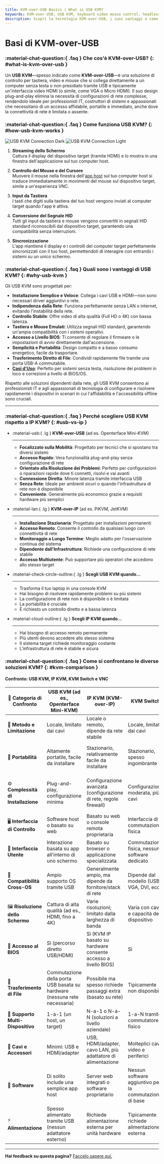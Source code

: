 ```yaml
---
title: KVM-over-USB Basics | What is USB KVM?
keywords: KVM-over-USB, USB KVM, keyboard video mouse control, headless computer, plug-and-play, network-independent, IT professionals, system builders, portable KVM, BIOS access
description: Scopri la tecnologia KVM-over-USB, i suoi vantaggi e come si confronta con altre soluzioni KVM. Ideale per professionisti IT e costruttori di sistemi che necessitano di un controllo dei dispositivi portatile e indipendente dalla rete.
---
```


# Basi di KVM-over-USB

### :material-chat-question:{ .faq } Che cos'è KVM-over-USB? {: #what-is-kvm-over-usb }

Un **USB KVM**—spesso indicato come **KVM-over-USB**—è una soluzione di controllo per tastiera, video e mouse che si collega direttamente a un computer senza testa o non presidiato tramite USB e tipicamente un'interfaccia video HDMI (o simile, come VGA o Micro HDMI). Il suo design plug-and-play elimina la necessità di configurazioni di rete complesse, rendendolo ideale per professionisti IT, costruttori di sistemi e appassionati che necessitano di un accesso affidabile, portatile e immediato, anche dove la connettività di rete è limitata o assente.

### :material-chat-question:{ .faq } Come funziona USB KVM? {: #how-usb-kvm-works }

![USB KVM Connection Dark](/images/usbkvm/usb-kvm-connect-dark.svg#only-dark)
![USB KVM Connection Light](/images/usbkvm/usb-kvm-connect-light.svg#only-light)

1. **Streaming dello Schermo**  
   Cattura il display del dispositivo target (tramite HDMI) e lo mostra in una finestra dell'applicazione sul tuo computer host.

2. **Controllo del Mouse e del Cursore**  
   Muovere il mouse nella finestra dell'[app host](/app) sul tuo computer host si traduce immediatamente in movimenti del mouse sul dispositivo target, simile a un'esperienza VNC.

3. **Input da Tastiera**  
   I tasti che digiti sulla tastiera del tuo host vengono inviati al computer target quando l'app è attiva.

4. **Conversione del Segnale HID**  
   Tutti gli input da tastiera e mouse vengono convertiti in segnali HID standard riconoscibili dal dispositivo target, garantendo una compatibilità senza interruzioni.

5. **Sincronizzazione**  
   L'app mantiene il display e i controlli del computer target perfettamente sincronizzati con il tuo host, permettendoti di interagire con entrambi i sistemi su un unico schermo.

### :material-chat-question:{ .faq } Quali sono i vantaggi di USB KVM? {: #why-usb-kvm }

Gli USB KVM sono progettati per:

-   **Installazione Semplice e Veloce**: Collega i cavi USB e HDMI—non sono necessari driver aggiuntivi o rete.
-   **Indipendenza dalla Rete**: Funziona perfettamente senza LAN o internet, evitando l'instabilità della rete.
-   **Controllo Stabile**: Offre video di alta qualità (Full HD o 4K) con bassa latenza.
-   **Tastiera e Mouse Emulati**: Utilizza segnali HID standard, garantendo un'ampia compatibilità con i sistemi operativi.
-   **Accesso a Livello BIOS**: Ti consente di regolare il firmware o le impostazioni di avvio direttamente dall'accensione.
-   **Semplicità e Portabilità**: Design compatto e a basso consumo energetico, facile da trasportare.
-   **Trasferimento Diretto di File**: Condividi rapidamente file tramite una porta USB-A commutabile.
-   **[Casi d'Uso](/use-cases)**: Perfetto per sistemi senza testa, risoluzione dei problemi in loco e correzioni a livello di BIOS/OS.

Rispetto alle soluzioni dipendenti dalla rete, gli USB KVM consentono ai professionisti IT e agli appassionati di tecnologia di configurare e risolvere rapidamente i dispositivi in scenari in cui l'affidabilità e l'accessibilità offline sono cruciali.

---

### :material-chat-question:{ .faq } Perché scegliere USB KVM rispetto a IP KVM? {: #usb-vs-ip }

<div class="grid cards" markdown>

-   :material-usb:{ .lg } **KVM-over-USB** (ad es. Openterface Mini-KVM)

    ***

    -   **Focalizzato sulla Mobilità**: Progettato per tecnici che si spostano tra diversi sistemi
    -   **Accesso Rapido**: Vera funzionalità plug-and-play senza configurazione di rete
    -   **Orientato alla Risoluzione dei Problemi**: Perfetto per configurazioni o riparazioni rapide dove ti connetti, risolvi e vai avanti
    -   **Connessione Diretta**: Minore latenza tramite interfaccia USB
    -   **Senza Rete**: Ideale per ambienti sicuri o quando l'infrastruttura di rete non è disponibile
    -   **Conveniente**: Generalmente più economico grazie a requisiti hardware più semplici

-   :material-lan:{ .lg } **KVM-over-IP** (ad es. PiKVM, JetKVM)

    ***

    -   **Installazione Stazionaria**: Progettato per installazioni permanenti
    -   **Accesso Remoto**: Consente il controllo da qualsiasi luogo con connettività di rete
    -   **Monitoraggio a Lungo Termine**: Meglio adatto per l'osservazione continua del sistema
    -   **Dipendente dall'Infrastruttura**: Richiede una configurazione di rete stabile
    -   **Accesso Multiutente**: Può supportare più operatori che accedono allo stesso target

-   :material-check-circle-outline:{ .lg } **Scegli USB KVM quando…**

    ***

    -   Trasforma il tuo laptop in una console KVM
    -   Hai bisogno di risolvere rapidamente problemi su più sistemi
    -   La configurazione di rete non è disponibile o è limitata
    -   La portabilità è cruciale
    -   È richiesto un controllo diretto e a bassa latenza

-   :material-cloud-outline:{ .lg } **Scegli IP KVM quando…**

    ***

    -   Hai bisogno di accesso remoto permanente
    -   Più utenti devono accedere allo stesso sistema
    -   Il sistema target richiede monitoraggio costante
    -   L'infrastruttura di rete è stabile e sicura

</div>

### :material-chat-question:{ .faq } Come si confrontano le diverse soluzioni KVM? {: #kvm-comparison }

#### Confronto: USB KVM, IP KVM, KVM Switch e VNC

| 🤔 **Categoria di Confronto**  | **USB KVM (ad es., Openterface Mini-KVM)**            | **IP KVM (KVM-over-IP)**                                | **KVM Switch**                             | **Software KVM / VNC**                       |
| ------------------------------ | ----------------------------------------------------- | ------------------------------------------------------- | ------------------------------------------ | -------------------------------------------- |
| 🎯 **Metodo e Limitazione**    | Locale, limitato dai cavi                              | Locale o remoto, dipende da rete stabile                | Locale, limitato dai cavi                  | Locale/Remoto, limitato dalla rete           |
| 🚀 **Portabilità**             | Altamente portatile, facile da installare             | Stazionario, relativamente facile da installare         | Stazionario, spesso ingombrante            | Basato su software (nessun hardware dedicato)|
| ⚙️ **Complessità di Installazione** | Plug-and-play, configurazione minima                | Configurazione avanzata (configurazione di rete, regole firewall) | Configurazione moderata, più cavi         | La configurazione di rete e software può essere complessa |
| 🖥️ **Interfaccia di Controllo** | Software host o basato su web                         | Basato su web o console remota proprietaria             | Interfaccia di commutazione fisica         | Client software su host                      |
| 👀 **Interfaccia Utente**      | Interazione basata su app all'interno di uno schermo  | Basato su browser o applicazione specializzata          | Commutazione fisica, nessun software dedicato | Basato su software, dipende dal client VNC   |
| 🔄 **Compatibilità Cross-OS**  | Ampio supporto OS tramite USB                         | Generalmente ampio, ma dipende da fornitore/stack di rete | Dipende dal modello (USB, VGA, DVI, ecc.) | Richiede l'installazione di software compatibile |
| 🖼️ **Risoluzione dello Schermo** | Cattura di alta qualità (ad es., HDMI, fino a 4K)    | Varie risoluzioni; limitato dalla larghezza di banda    | Varia con cavi e capacità del dispositivo  | Dipende dalla velocità di rete e software    |
| 🔑 **Accesso al BIOS**         | Sì (percorso diretto USB/HDMI)                        | Sì (KVM IP basato su hardware consente accesso a livello BIOS) | Sì                                      | No (il sistema operativo deve essere in esecuzione) |
| 📁 **Trasferimento di File**   | Commutazione della porta USB basata su hardware (nessuna rete necessaria) | Possibile ma spesso richiede passaggi extra (basato su rete) | Tipicamente non disponibile               | Dipendente dalla rete, basato su software    |
| 🔗 **Supporto Multi-Dispositivo** | 1-a-1 (un host, un target)                          | N-a-1 o N-a-N (soluzioni a livello aziendale)           | 1-a-N tramite commutatore fisico           | N-a-N, basato su software su rete            |
| 🔌 **Cavi e Accessori**        | Minimi: USB e HDMI/adapter                            | USB, HDMI/adapter, cavo LAN, più adattatore di alimentazione | Molteplici cavi video e periferici        | Connessione di rete richiesta                |
| 💾 **Software**                | Di solito include una semplice app host               | Server web integrati o software proprietario            | Nessun software aggiuntivo per la commutazione di base | Server VNC su target + client su host        |
| ⚡️ **Alimentazione**          | Spesso alimentato tramite USB (nessun adattatore esterno) | Richiede alimentazione esterna per unità hardware       | Tipicamente richiede alimentazione esterna | N/A (puramente basato su software)           |

---

**Hai feedback su questa pagina?** [Faccelo sapere qui.](https://forms.gle/wmxoR2C1VdG36mT69)